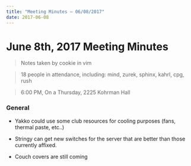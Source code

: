 ```yaml
---
title: "Meeting Minutes – 06/08/2017"
date: 2017-06-08
---
```

# June 8th, 2017 Meeting Minutes
> Notes taken by cookie in vim

> 18 people in attendance, including: mind, zurek, sphinx, kahrl, cpg, rush

> 6:00 PM, On a Thursday, 2225 Kohrman Hall

### General

- Yakko could use some club resources for cooling purposes (fans, thermal paste, etc..)

- Stringy can get new switches for the server that are better than those currently affixed.

- Couch covers are still coming
 
